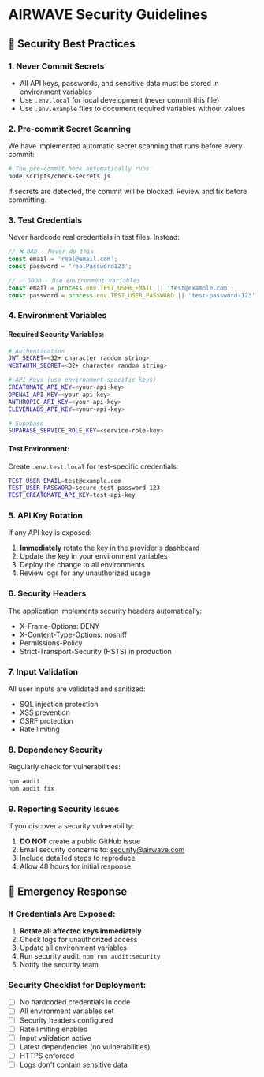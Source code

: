 # AIRWAVE Security Guidelines

## 🔐 Security Best Practices

### 1. **Never Commit Secrets**
- All API keys, passwords, and sensitive data must be stored in environment variables
- Use `.env.local` for local development (never commit this file)
- Use `.env.example` files to document required variables without values

### 2. **Pre-commit Secret Scanning**
We have implemented automatic secret scanning that runs before every commit:
```bash
# The pre-commit hook automatically runs:
node scripts/check-secrets.js
```

If secrets are detected, the commit will be blocked. Review and fix before committing.

### 3. **Test Credentials**
Never hardcode real credentials in test files. Instead:

```javascript
// ❌ BAD - Never do this
const email = 'real@email.com';
const password = 'realPassword123';

// ✅ GOOD - Use environment variables
const email = process.env.TEST_USER_EMAIL || 'test@example.com';
const password = process.env.TEST_USER_PASSWORD || 'test-password-123';
```

### 4. **Environment Variables**

#### Required Security Variables:
```bash
# Authentication
JWT_SECRET=<32+ character random string>
NEXTAUTH_SECRET=<32+ character random string>

# API Keys (use environment-specific keys)
CREATOMATE_API_KEY=<your-api-key>
OPENAI_API_KEY=<your-api-key>
ANTHROPIC_API_KEY=<your-api-key>
ELEVENLABS_API_KEY=<your-api-key>

# Supabase
SUPABASE_SERVICE_ROLE_KEY=<service-role-key>
```

#### Test Environment:
Create `.env.test.local` for test-specific credentials:
```bash
TEST_USER_EMAIL=test@example.com
TEST_USER_PASSWORD=secure-test-password-123
TEST_CREATOMATE_API_KEY=test-api-key
```

### 5. **API Key Rotation**
If any API key is exposed:
1. **Immediately** rotate the key in the provider's dashboard
2. Update the key in your environment variables
3. Deploy the change to all environments
4. Review logs for any unauthorized usage

### 6. **Security Headers**
The application implements security headers automatically:
- X-Frame-Options: DENY
- X-Content-Type-Options: nosniff
- Permissions-Policy
- Strict-Transport-Security (HSTS) in production

### 7. **Input Validation**
All user inputs are validated and sanitized:
- SQL injection protection
- XSS prevention
- CSRF protection
- Rate limiting

### 8. **Dependency Security**
Regularly check for vulnerabilities:
```bash
npm audit
npm audit fix
```

### 9. **Reporting Security Issues**
If you discover a security vulnerability:
1. **DO NOT** create a public GitHub issue
2. Email security concerns to: security@airwave.com
3. Include detailed steps to reproduce
4. Allow 48 hours for initial response

## 🚨 Emergency Response

### If Credentials Are Exposed:
1. **Rotate all affected keys immediately**
2. Check logs for unauthorized access
3. Update all environment variables
4. Run security audit: `npm run audit:security`
5. Notify the security team

### Security Checklist for Deployment:
- [ ] No hardcoded credentials in code
- [ ] All environment variables set
- [ ] Security headers configured
- [ ] Rate limiting enabled
- [ ] Input validation active
- [ ] Latest dependencies (no vulnerabilities)
- [ ] HTTPS enforced
- [ ] Logs don't contain sensitive data